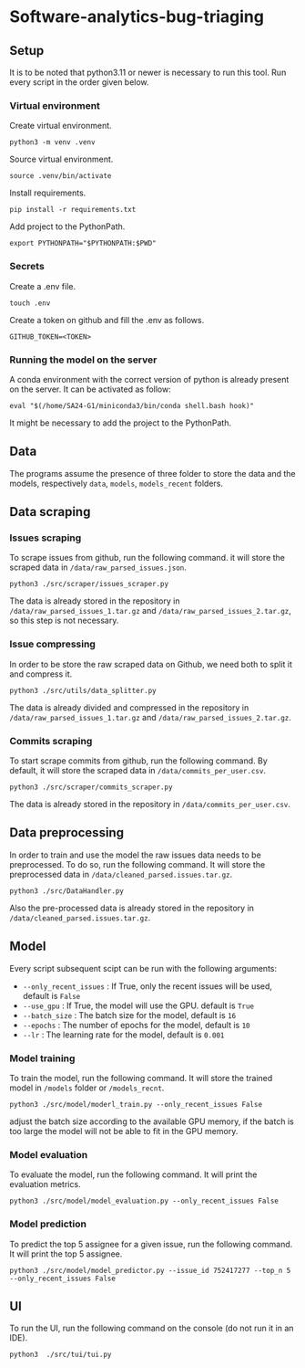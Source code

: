 # Software-analytics-bug-triaging

## Setup
It is to be noted that python3.11 or newer is necessary to run this tool.
Run every script in the order given below.

### Virtual environment
Create virtual environment.
```shell
python3 -m venv .venv
```

Source virtual environment.
```shell
source .venv/bin/activate
```

Install requirements.
```shell
pip install -r requirements.txt
```

Add project to the PythonPath.
```shell
export PYTHONPATH="$PYTHONPATH:$PWD"
```

### Secrets
Create a .env file.
```shell
touch .env
```

Create a token on github and fill the .env as follows.
```shell
GITHUB_TOKEN=<TOKEN>
```

### Running the model on the server
A conda environment with the correct version of python is already present on the server.
It can be activated as follow:
```shell
eval "$(/home/SA24-G1/miniconda3/bin/conda shell.bash hook)"
```
It might be necessary to add the project to the PythonPath.

## Data 
The programs assume the presence of three folder to store the data and the models, respectively `data`, `models`, `models_recent` folders.

## Data scraping
### Issues scraping 

To scrape issues from github, run the following command. it will store the scraped data in `/data/raw_parsed_issues.json`. 

```shell
python3 ./src/scraper/issues_scraper.py
```
The data is already stored in the repository in `/data/raw_parsed_issues_1.tar.gz` and `/data/raw_parsed_issues_2.tar.gz`, so this step is not necessary.

### Issue compressing 
In order to be store the raw scraped data on Github, we need both to split it and compress it.
```shell
python3 ./src/utils/data_splitter.py
```
The data is already divided and compressed in the repository in `/data/raw_parsed_issues_1.tar.gz` and `/data/raw_parsed_issues_2.tar.gz`.

### Commits scraping
To start scrape commits from github, run the following command.
By default, it will store the scraped data in `/data/commits_per_user.csv`.

```shell
python3 ./src/scraper/commits_scraper.py
```
The data is already stored in the repository in `/data/commits_per_user.csv`.

## Data preprocessing
In order to train and use the model the raw issues data needs to be preprocessed. To do so, run the following command.
It will store the preprocessed data in `/data/cleaned_parsed.issues.tar.gz`.

```shell
python3 ./src/DataHandler.py
```

Also the pre-processed data is already stored in the repository in `/data/cleaned_parsed.issues.tar.gz`.

## Model
Every script subsequent scipt can be run with the following arguments:
- `--only_recent_issues` : If True, only the recent issues will be used, default is `False`
- `--use_gpu` : If True, the model will use the GPU. default is `True`
- `--batch_size` : The batch size for the model, default is `16`
- `--epochs` : The number of epochs for the model, default is `10`
- `--lr` : The learning rate for the model, default is `0.001`

### Model training 
To train the model, run the following command. It will store the trained model in `/models` folder or `/models_recnt`.
```shell
python3 ./src/model/moderl_train.py --only_recent_issues False 
```
adjust the batch size according to the available GPU memory, if the batch is too large the model will not be able to fit in the GPU memory.

### Model evaluation
To evaluate the model, run the following command. It will print the evaluation metrics.
```shell
python3 ./src/model/model_evaluation.py --only_recent_issues False 
```
### Model prediction
To predict the top 5 assignee for a given issue, run the following command. It will print the top 5 assignee.
```shell
python3 ./src/model/model_predictor.py --issue_id 752417277 --top_n 5 --only_recent_issues False
```
## UI 
To run the UI, run the following command on the console (do not run it in an IDE).
```shell
python3  ./src/tui/tui.py
```
